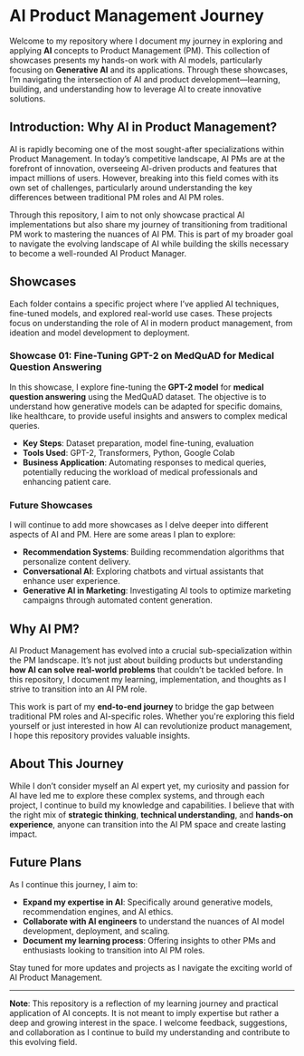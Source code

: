 # AI Product Management Journey

Welcome to my repository where I document my journey in exploring and applying **AI** concepts to Product Management (PM). This collection of showcases presents my hands-on work with AI models, particularly focusing on **Generative AI** and its applications. Through these showcases, I’m navigating the intersection of AI and product development—learning, building, and understanding how to leverage AI to create innovative solutions.

## Introduction: Why AI in Product Management?

AI is rapidly becoming one of the most sought-after specializations within Product Management. In today’s competitive landscape, AI PMs are at the forefront of innovation, overseeing AI-driven products and features that impact millions of users. However, breaking into this field comes with its own set of challenges, particularly around understanding the key differences between traditional PM roles and AI PM roles.

Through this repository, I aim to not only showcase practical AI implementations but also share my journey of transitioning from traditional PM work to mastering the nuances of AI PM. This is part of my broader goal to navigate the evolving landscape of AI while building the skills necessary to become a well-rounded AI Product Manager.

## Showcases

Each folder contains a specific project where I’ve applied AI techniques, fine-tuned models, and explored real-world use cases. These projects focus on understanding the role of AI in modern product management, from ideation and model development to deployment.

### Showcase 01: Fine-Tuning GPT-2 on MedQuAD for Medical Question Answering
In this showcase, I explore fine-tuning the **GPT-2 model** for **medical question answering** using the MedQuAD dataset. The objective is to understand how generative models can be adapted for specific domains, like healthcare, to provide useful insights and answers to complex medical queries.

- **Key Steps**: Dataset preparation, model fine-tuning, evaluation
- **Tools Used**: GPT-2, Transformers, Python, Google Colab
- **Business Application**: Automating responses to medical queries, potentially reducing the workload of medical professionals and enhancing patient care.

### Future Showcases
I will continue to add more showcases as I delve deeper into different aspects of AI and PM. Here are some areas I plan to explore:
- **Recommendation Systems**: Building recommendation algorithms that personalize content delivery.
- **Conversational AI**: Exploring chatbots and virtual assistants that enhance user experience.
- **Generative AI in Marketing**: Investigating AI tools to optimize marketing campaigns through automated content generation.

## Why AI PM?

AI Product Management has evolved into a crucial sub-specialization within the PM landscape. It’s not just about building products but understanding **how AI can solve real-world problems** that couldn’t be tackled before. In this repository, I document my learning, implementation, and thoughts as I strive to transition into an AI PM role.

This work is part of my **end-to-end journey** to bridge the gap between traditional PM roles and AI-specific roles. Whether you're exploring this field yourself or just interested in how AI can revolutionize product management, I hope this repository provides valuable insights.

## About This Journey

While I don’t consider myself an AI expert yet, my curiosity and passion for AI have led me to explore these complex systems, and through each project, I continue to build my knowledge and capabilities. I believe that with the right mix of **strategic thinking**, **technical understanding**, and **hands-on experience**, anyone can transition into the AI PM space and create lasting impact.

## Future Plans

As I continue this journey, I aim to:
- **Expand my expertise in AI**: Specifically around generative models, recommendation engines, and AI ethics.
- **Collaborate with AI engineers** to understand the nuances of AI model development, deployment, and scaling.
- **Document my learning process**: Offering insights to other PMs and enthusiasts looking to transition into AI PM roles.

Stay tuned for more updates and projects as I navigate the exciting world of AI Product Management.

---

**Note**: This repository is a reflection of my learning journey and practical application of AI concepts. It is not meant to imply expertise but rather a deep and growing interest in the space. I welcome feedback, suggestions, and collaboration as I continue to build my understanding and contribute to this evolving field.
